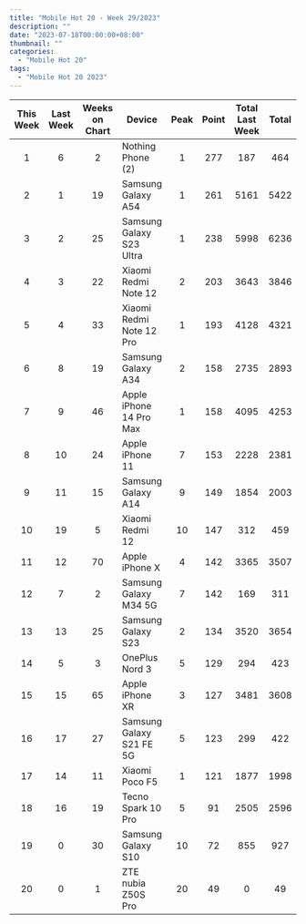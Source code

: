 ```yaml
---
title: "Mobile Hot 20 - Week 29/2023"
description: ""
date: "2023-07-18T00:00:00+08:00"
thumbnail: ""
categories:
  - "Mobile Hot 20"
tags:
  - "Mobile Hot 20 2023"
---
```

<!--more-->
|This Week|Last Week|Weeks on Chart|Device|Peak|Point|Total Last Week|Total|
|:----:|:----:|:----:|----|:----:|:----:|:----:|:----:|
|1|6|2|Nothing Phone (2)|1|277|187|464|
|2|1|19|Samsung Galaxy A54|1|261|5161|5422|
|3|2|25|Samsung Galaxy S23 Ultra|1|238|5998|6236|
|4|3|22|Xiaomi Redmi Note 12|2|203|3643|3846|
|5|4|33|Xiaomi Redmi Note 12 Pro|1|193|4128|4321|
|6|8|19|Samsung Galaxy A34|2|158|2735|2893|
|7|9|46|Apple iPhone 14 Pro Max|1|158|4095|4253|
|8|10|24|Apple iPhone 11|7|153|2228|2381|
|9|11|15|Samsung Galaxy A14|9|149|1854|2003|
|10|19|5|Xiaomi Redmi 12|10|147|312|459|
|11|12|70|Apple iPhone X|4|142|3365|3507|
|12|7|2|Samsung Galaxy M34 5G|7|142|169|311|
|13|13|25|Samsung Galaxy S23|2|134|3520|3654|
|14|5|3|OnePlus Nord 3|5|129|294|423|
|15|15|65|Apple iPhone XR|3|127|3481|3608|
|16|17|27|Samsung Galaxy S21 FE 5G|5|123|299|422|
|17|14|11|Xiaomi Poco F5|1|121|1877|1998|
|18|16|19|Tecno Spark 10 Pro|5|91|2505|2596|
|19|0|30|Samsung Galaxy S10|10|72|855|927|
|20|0|1|ZTE nubia Z50S Pro|20|49|0|49|
